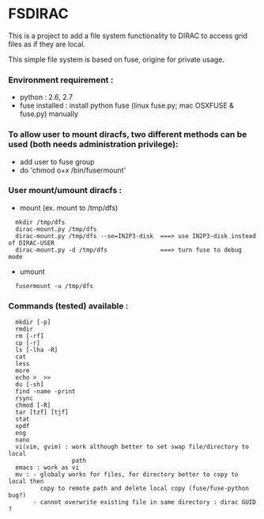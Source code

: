 # FSDIRAC
This is a project to add a file system functionality to DIRAC to access grid files as if they are local.<p>
This simple file system is based on fuse, origine for private usage.

### Environment requirement :
*  python : 2.6, 2.7
*  fuse installed : install python fuse (linux fuse.py; mac OSXFUSE & fuse.py) manually

### To allow user to mount diracfs, two different methods can be used (both needs administration privilege):
*  add user to fuse group
*  do 'chmod o+x /bin/fusermount'

### User mount/umount diracfs :
* mount (ex. mount to /tmp/dfs)
```
  mkdir /tmp/dfs 
  dirac-mount.py /tmp/dfs
  dirac-mount.py /tmp/dfs --se=IN2P3-disk  ===> use IN2P3-disk instead of DIRAC-USER
  dirac-mount.py -d /tmp/dfs               ===> turn fuse to debug mode
```
* umount
```
  fusermount -u /tmp/dfs
```

### Commands (tested) available :  
```
  mkdir [-p]  
  rmdir  
  rm [-rf]  
  cp [-r]  
  ls [-lha -R]  
  cat  
  less  
  more  
  echo >  >>  
  du [-sh]  
  find -name -print 
  rsync
  chmod [-R] 
  tar [tzf] [tjf]
  stat
  xpdf  
  eog
  nano
  vi(vim, gvim) : work although better to set swap file/directory to local 
                  path  
  emacs : work as vi
  mv : - globaly works for files, for directory better to copy to local then  
         copy to remote path and delete local copy (fuse/fuse-python bug?)  
       - cannot overwrite existing file in same directory : dirac GUID ?
```
